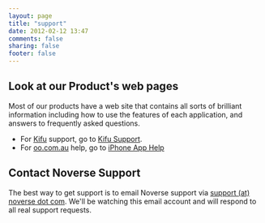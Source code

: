 ```yaml
---
layout: page
title: "support"
date: 2012-02-12 13:47
comments: false
sharing: false
footer: false
---
```


## Look at our Product's web pages

Most of our products have a web site that contains all sorts of brilliant information including how to use the features of each application, and answers to frequently asked questions.

* For [Kifu](http://www.kifuapp.com) support, go to [Kifu Support](http://www.kifuapp.com/support).
* For [oo.com.au](http://www.oo.com.au) help, go to [iPhone App Help](http://www.oo.com.au/iphone-app-help/)

## Contact Noverse Support

The best way to get support is to email Noverse support via [support (at) noverse dot com](mailto:support@noverse.com). We'll be watching this email account and will respond to all real support requests.

